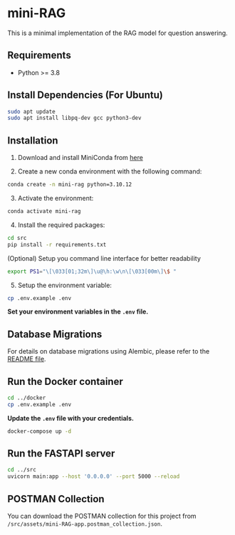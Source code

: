 # mini-RAG

This is a minimal implementation of the RAG model for question answering.

## Requirements

- Python >= 3.8

## Install Dependencies (For Ubuntu)

```bash
sudo apt update
sudo apt install libpq-dev gcc python3-dev
```

## Installation

1. Download and install MiniConda from [here](https://docs.anaconda.com/miniconda/#quick-command-line-install)

2. Create a new conda environment with the following command:

```bash
conda create -n mini-rag python=3.10.12
```

3. Activate the environment:

```bash
conda activate mini-rag
```

4. Install the required packages:

```bash
cd src
pip install -r requirements.txt
```

(Optional) Setup you command line interface for better readability

```bash
export PS1="\[\033[01;32m\]\u@\h:\w\n\[\033[00m\]\$ "
```

5. Setup the environment variable:

```bash
cp .env.example .env
```

**Set your environment variables in the `.env` file.**

## Database Migrations

For details on database migrations using Alembic, please refer to the [README file](/src/models/db_schemas/miniRAG).

## Run the Docker container

```bash
cd ../docker
cp .env.example .env
```

**Update the `.env` file with your credentials.**

```bash
docker-compose up -d
```

## Run the FASTAPI server

```bash
cd ../src
uvicorn main:app --host '0.0.0.0' --port 5000 --reload
```

## POSTMAN Collection

You can download the POSTMAN collection for this project from `/src/assets/mini-RAG-app.postman_collection.json`.
